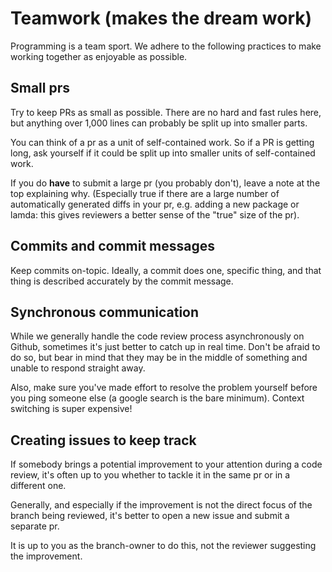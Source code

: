# Teamwork (makes the dream work)

Programming is a team sport. We adhere to the following practices to make working together as enjoyable as possible.

## Small prs

Try to keep PRs as small as possible. There are no hard and fast rules here, but anything over 1,000 lines can probably be split up into smaller parts.

You can think of a pr as a unit of self-contained work. So if a PR is getting long, ask yourself if it could be split up into smaller units of self-contained work.

If you do **have** to submit a large pr (you probably don't), leave a note at the top explaining why. (Especially true if there are a large number of automatically generated diffs in your pr, e.g. adding a new package or lamda: this gives reviewers a better sense of the "true" size of the pr).

## Commits and commit messages

Keep commits on-topic. Ideally, a commit does one, specific thing, and that thing is described accurately by the commit message.

## Synchronous communication

While we generally handle the code review process asynchronously on Github, sometimes it's just better to catch up in real time. Don't be afraid to do so, but bear in mind that they may be in the middle of something and unable to respond straight away.

Also, make sure you've made effort to resolve the problem yourself before you ping someone else (a google search is the bare minimum). Context switching is super expensive!

## Creating issues to keep track

If somebody brings a potential improvement to your attention during a code review, it's often up to you whether to tackle it in the same pr or in a different one.

Generally, and especially if the improvement is not the direct focus of the branch being reviewed, it's better to open a new issue and submit a separate pr.

It is up to you as the branch-owner to do this, not the reviewer suggesting the improvement.
